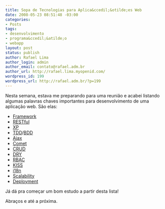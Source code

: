 ```yaml
---
title: Sopa de Tecnologias para Aplica&ccedil;&otilde;es Web
date: 2008-05-23 08:51:48 -03:00
categories:
- Posts
tags:
- desenvolvimento
- programa&ccedil;&atilde;o
- webapp
layout: post
status: publish
author: Rafael Lima
author_login: admin
author_email: contato@rafael.adm.br
author_url: http://rafael.lima.myopenid.com/
wordpress_id: 199
wordpress_url: http://rafael.adm.br/?p=199
---
```


Nesta semana, estava me preparando para uma reuni&atilde;o e acabei listando algumas palavras chaves importantes para desenvolvimento de uma aplica&ccedil;&atilde;o web. S&atilde;o elas:
<ul>
	<li><a href="http://en.wikipedia.org/wiki/Framework">Framework</a></li>
	<li><a href="http://en.wikipedia.org/wiki/Restful">RESTful</a></li>
	<li><a href="http://en.wikipedia.org/wiki/Extreme_Programming">XP</a></li>
	<li><a href="http://en.wikipedia.org/wiki/Test-driven_development">TDD</a>/<a href="http://en.wikipedia.org/wiki/Behavior_driven_development">BDD</a></li>
	<li><a href="http://en.wikipedia.org/wiki/Ajax_(programming)">Ajax</a></li>
	<li><a href="http://en.wikipedia.org/wiki/Comet_(programming)">Comet</a></li>
	<li><a href="http://en.wikipedia.org/wiki/Create%2C_read%2C_update_and_delete">CRUD</a></li>
	<li><a href="http://en.wikipedia.org/wiki/Don%27t_repeat_yourself">DRY</a></li>
	<li><a href="http://en.wikipedia.org/wiki/RBAC">RBAC</a></li>
	<li><a href="http://en.wikipedia.org/wiki/KISS_principle">KISS</a></li>
	<li><a href="http://en.wikipedia.org/wiki/I18n">i18n</a></li>
	<li><a href="http://en.wikipedia.org/wiki/Scalability">Scalability</a></li>
	<li><a href="http://en.wikipedia.org/wiki/Software_deployment">Deployment</a></li>
</ul>
J&aacute; d&aacute; pra come&ccedil;ar um bom estudo a partir desta lista!

Abra&ccedil;os e at&eacute; a pr&oacute;xima.
